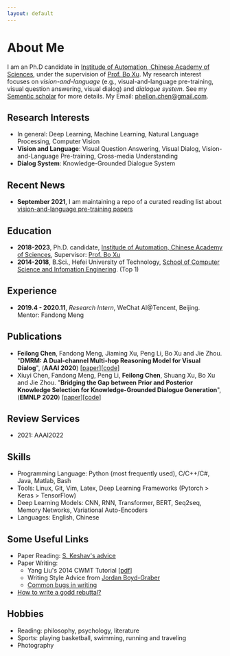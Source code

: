 ```yaml
---
layout: default
---
```


# About Me
I am an Ph.D candidate in [Institude of Automation, Chinese Academy of Sciences](http://www.ia.cas.cn), under the supervision of [Prof. Bo Xu](http://people.ucas.ac.cn/~xubo). My research interest focuses on *vision-and-language* (e.g., visual-and-language pre-training, visual question answering, visual dialog) and *dialogue system*. See my [Sementic scholar](https://www.semanticscholar.org/author/Feilong-Chen/49102717) for more details. My Email: [phellon.chen@gmail.com](mailto:phellon.chen@gmail.com).

## Research Interests
* In general: Deep Learning, Machine Learning, Natural Language Processing, Computer Vision
* **Vision and Language**: Visual Question Answering, Visual Dialog, Vision-and-Language Pre-training, Cross-media Understanding
* **Dialog System**: Knowledge-Grounded Dialogue System


## Recent News
* **September 2021**, I am maintaining a repo of a curated reading list about [vision-and-language pre-training papers](https://github.com/phellonchen/awesome-Vision-and-Language-Pre-training)


<!-- * **Aug 2021**, our CodeT5 paper has been accepted by EMNLP 2021!
* **April 2021**, research work during Amazon AI internship has been accepted by NAACL 2021 and ICASSP 2021
* **Jan 2021**, join Salesforce Research Asia as an Applied Scientist
* **01/12/2020**, I have passed my PHD oral thesis defense! The presentation slide is released at [here](https://yuewang-cuhk.github.io/file/thesis_slide_Yue_final_resize.pdf)
* **24/11/2020**, our cross-media keyphrase prediction (CMKP) code has been released at [here](https://github.com/yuewang-cuhk/CMKP)
* **08/10/2020**, our VD-BERT code has been released at [here](https://github.com/salesforce/VD-BERT)
* **15/09/2020**, two long papers are accepted by EMNLP 2020
* **June 2020**, I am maintaining a repo of a curated reading list about [vision-language pretraining papers](https://github.com/yuewang-cuhk/awesome-vision-language-pretraining-papers)
* **30/09/2019**, join Salesforce Research Singapore as a research intern
* **27/07/2019**, attend ACL 2019 in Florence, Italy
* **30/05/2019**, attend NAACL 2019 in Minneapolis, USA -->

## Education
* **2018-2023**, Ph.D. candidate, [Institude of Automation, Chinese Academy of Sciences](http://www.ia.cas.cn), Supervisor: [Prof. Bo Xu](http://people.ucas.ac.cn/~xubo)
* **2014-2018**, B.Sci., Hefei University of Technology, [School of Computer Science and Infomation Enginering](http://ci.hfut.edu.cn/). (Top 1)

## Experience
* **2019.4 - 2020.11**, _Research Intern_, WeChat AI@Tencent, Beijing. Mentor: Fandong Meng

<!-- * **Spring 2016**, _Visiting Student_, Department of Electrical and Computer Engineering@Brigham Young University, Utah, USA. Advisor: [Prof. Brent Nelson](https://ece.byu.edu/faculty/brent_nelson)
* **Summer 2017**, _Project Collaborator_, 2012 Lab@Huawei, Shenzhen
* **Summer 2018**, _Research Intern_, NLP Center@Tencent AI Lab, Shenzhen. Mentor: [Prof. Jing Li](http://www4.comp.polyu.edu.hk/~jing1li/)
* **Summer 2019**, _Research Intern_, Salesforce Research Asia, Singapore. Mentor: [Prof. Steven Hoi](https://sites.google.com/view/stevenhoi/home) and [Prof. Shafiq Rayhan Joty](https://raihanjoty.github.io/)
* **Summer 2020**, _Applied Scientist Intern_, Amazon AWS AI Lab, California, USA. Mentor: [Marcello Federico](https://sites.google.com/site/marcellofedericohome/) and Hoang Cuong -->

## Publications 
* **Feilong Chen**, Fandong Meng, Jiaming Xu, Peng Li, Bo Xu and Jie Zhou. "**DMRM: A Dual-channel Multi-hop Reasoning Model for Visual Dialog**", (**AAAI 2020**) \[[paper](https://arxiv.org/abs/1912.08360)\]\[[code](https://github.com/phellonchen/DMRM)\]
* Xiuyi Chen, Fandong Meng, Peng Li, **Feilong Chen**, Shuang Xu, Bo Xu and Jie Zhou. "**Bridging the Gap between Prior and Posterior Knowledge Selection for Knowledge-Grounded Dialogue Generation**", (**EMNLP 2020**) \[[paper](https://www.aclweb.org/anthology/2020.emnlp-main.275.pdf)\]\[[code](https://github.com/youngornever/bridge_latent_knowledge_selection_gap_for_conversation)\]


<!-- * **Yue Wang**, Weishi Wang, Shafiq Joty, and Steven C.H. Hoi. "**CodeT5: Identifier-aware Unified Pre-trained Encoder-Decoder Models for Code Understanding and Generation**", (**EMNLP 2021**) \[[paper](https://arxiv.org/abs/2109.00859)\]\[[code](https://github.com/salesforce/CodeT5)\]\[[blog](https://blog.einstein.ai/codet5/)\]\[[media](https://venturebeat.com/2021/09/07/salesforces-codet5-system-can-understand-and-generate-code/)\]
* **Yue Wang**, Cuong Hoang, and Marcello Federico. "**Towards Modeling the Style of Translators in Neural Machine Translation**". (**NAACL 2021**) \[[paper](https://www.amazon.science/publications/towards-modeling-the-style-of-translators-in-neural-machine-translation)\]
* Surafel M Lakew, Marcello Federico, **Yue Wang**, Cuong Hoang, Yogesh Virkar, Roberto Barra-Chicote, Robert Enyedi. "**Machine Translation Verbosity Control for Automatic Dubbing**". (**ICASSP 2021**) \[[paper](https://ieeexplore.ieee.org/abstract/document/9414411)\]
* **Yue Wang**, Shafiq Joty, Michael R. Lyu, Irwin King, Caiming Xiong, and Steven C.H. Hoi. **VD-BERT: A Unified Vision and Dialog Transformer with BERT**. (**EMNLP 2020**, our VD-BERT has been ranked No.1 in the [Visual Dialog leaderboard](https://evalai.cloudcv.org/web/challenges/challenge-page/161/leaderboard/483) from 01/2020-05/2020).\[[paper](https://arxiv.org/abs/2004.13278)\]\[[code](https://github.com/salesforce/VD-BERT)\]\[[slide](https://yuewang-cuhk.github.io/file/vdbert_emnlp20_yue_resize.pdf)\]\[[zhihu](https://zhuanlan.zhihu.com/p/141605303)\]\[[video](https://virtual.2020.emnlp.org/paper_main.355.html)\]
* **Yue Wang**, Jing Li, Michael Lyu and Irwin King. **Cross-Media Keyphrase Prediction: A Unified Framework with Multi-Modality Multi-Head Attention and Image Wordings**. (**EMNLP2020**)\[[paper](https://arxiv.org/abs/2011.01565)\]\[[code](https://github.com/yuewang-cuhk/CMKP)\]\[[slide](https://yuewang-cuhk.github.io/file/cmkp_emnlp20_yue_resize.pdf)\]\[[video](https://virtual.2020.emnlp.org/paper_main.3088.html)\]
* **Yue Wang**, Jing Li, Hou Pong Chan, Irwin King, Michael R. Lyu, Shuming Shi. **Topic-Aware Neural Keyphrase Generation for Social Media Language**. Florence, Italy (**ACL 2019**). \[[paper](https://www.aclweb.org/anthology/P19-1240)\]\[[code](https://github.com/yuewang-cuhk/TAKG)\]\[[poster](https://yuewang-cuhk.github.io/file/ACL2019_yuewang_final.pdf)\]
* **Yue Wang**, Jing Li, Irwin King, Michael R. Lyu, Shuming Shi. **Microblog Hashtag Generation via Encoding Conversation Contexts**. Minneapolis, USA (**NAACL-HLT 2019**, Oral).  \[[paper](https://www.aclweb.org/anthology/N19-1164)\]\[[code](https://github.com/yuewang-cuhk/HashtagGeneration)\]\[[slide](https://yuewang-cuhk.github.io/file/naacl19_slide.pdf)\]\[[video](https://vimeo.com/364687803)\]
* Jian Li, **Yue Wang**, Michael R. Lyu, Irwin King. **Code Completion with Neural Attention and Pointer Networks**. Stockholm, Sweden (**IJCAI 2018**, Oral). \[[paper](https://www.ijcai.org/proceedings/2018/0578.pdf)\]\[[slide](https://yuewang-cuhk.github.io/file/ijcai18_slide.pdf)\]
* **Yue Wang**, Zibin Zheng, Michael R. Lyu. **Entropy-based Service Selection with Uncertain QoS for Mobile Cloud Computing**.  Hangzhou, China (**IEEE CIC 2015**).  -->

<!-- ## Selected Awards
* 2013, National Scholarship awarded by The Ministry of Education, China (Top 1)
* 2014, 2015, National Endeavor Fellowship awarded by The Ministry of Education, China (Top 3)
* 2015, Honorable Mention in Mathematical Contest in Modeling
* 2015, Third Prize in the 13th Guangdong Collegiate Programming Contest (ACM-ICPC GDCPC’2015)  
* 2016, Outstanding Graduate Student of Sun Yat-sen University (Top 3) 
* 2016-2020, CUHK Postgraduate Student Scholarship -->

## Review Services
<!-- \* denotes being a Reviewer, otherwise being a Subreviewer: -->
* 2021: AAAI2022

## Skills
* Programming Language: Python (most frequently used), C/C++/C#, Java, Matlab, Bash
* Tools: Linux, Git, Vim, Latex, Deep Learning Frameworks (Pytorch > Keras > TensorFlow)
* Deep Learning Models: CNN, RNN, Transformer, BERT, Seq2seq, Memory Networks, Variational Auto-Encoders
* Languages: English, Chinese


<!-- ## Teaching Assistance
* ENGG1000: IT Workshop about Advanced Excel (2018-2019)
* CSCI1510: Computer Principles and C Programming (Spring 2019)
* CSCI1120: Introduction to Computing Using C++ (Fall 2018)
* CSCI4140: Open-source Software Project Development (Spring 2018)
* ENGG1410A: Linear Algebra and Vector Calculus for Engineers (Spring 2017)
* ENGG2440A: Discrete Mathematics for Engineers	(Fall 2016) -->

## Some Useful Links
* Paper Reading: [S. Keshav's advice](https://web.stanford.edu/class/ee384m/Handouts/HowtoReadPaper.pdf)
* Paper Writing:
  - Yang Liu's 2014 CWMT Tutorial \[[pdf](http://nlp.csai.tsinghua.edu.cn/~ly/talks/cwmt14_tut.pdf)\]
  - Writing Style Advice from [Jordan Boyd-Graber](http://users.umiacs.umd.edu/~jbg/static/style.html)
  - [Common bugs in writing](http://www.cs.columbia.edu/~hgs/etc/writing-bugs.html)
* [How to write a godd rebuttal?](https://medium.com/@deviparikh/how-we-write-rebuttals-dc84742fece1)  


## Hobbies
* Reading: philosophy, psychology, literature
* Sports: playing basketball, swimming, running and traveling
* Photography


